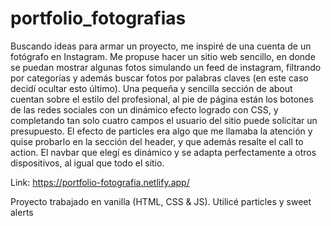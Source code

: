 # portfolio_fotografias

Buscando ideas para armar un proyecto, me inspiré de una cuenta de un fotógrafo en Instagram. Me propuse hacer un sitio web sencillo, en donde se puedan mostrar algunas fotos simulando un feed de instagram, filtrando por categorías y además buscar fotos por palabras claves (en este caso decidí ocultar esto último).
Una pequeña y sencilla sección de about cuentan sobre el estilo del profesional, al pie de página están los botones de las redes sociales con un dinámico efecto logrado con CSS, y completando tan solo cuatro campos el usuario del sitio puede solicitar un presupuesto. El efecto de particles era algo que me llamaba la atención y quise probarlo en la sección del header, y que además resalte el call to action. El navbar que elegí es dinámico y se adapta perfectamente a otros dispositivos, al igual que todo el sitio.

Link:
https://portfolio-fotografia.netlify.app/

Proyecto trabajado en vanilla (HTML, CSS & JS). Utilicé particles y sweet alerts
